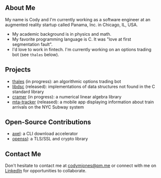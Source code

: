## About Me

My name is Cody and I'm currently working as a software engineer at an augmented reality startup called Panama, Inc. in Chicago, IL, USA.

- My academic background is in physics and math.
- My favorite programming language is C. It was "love at first segmentation fault".
- I'd love to work in fintech. I'm currently working on an options trading bot (see `thales` below).

## Projects

- [thales](https://github.com/cm-jones/thales) (in progress): an algorithmic options trading bot
- [libdsc](https://github.com/cm-jones/libdsc) (released): implementations of data structures not found in the C standard library
- [cramer](https://github.com/cm-jones/cramer) (in progress): a numerical linear algebra library
- [mta-tracker](https://github.com/cm-jones/mta-tracker) (released): a mobile app displaying information about train arrivals on the NYC Subway system

## Open-Source Contributions

- [axel](https://github.com/axel-download-accelerator/axel): a CLI download accelerator
- [openssl](https://github.com/openssl/openssl): a TLS/SSL and crypto library

## Contact Me

Don't hesitate to contact me at codymjones@pm.me or connect with me on [LinkedIn](https://linkedin.com/in/cm-jones) for opportunities to collaborate.
